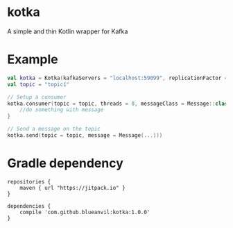 # kotka
A simple and thin Kotlin wrapper for Kafka

# Example
```kotlin
val kotka = Kotka(kafkaServers = "localhost:59099", replicationFactor = 1)
val topic = "topic1"

// Setup a consumer
kotka.consumer(topic = topic, threads = 8, messageClass = Message::class) { message ->
    //do something with message
}

// Send a message on the topic
kotka.send(topic = topic, message = Message(...)))
```

# Gradle dependency

```
repositories {
    maven { url "https://jitpack.io" }
}

dependencies {
    compile 'com.github.blueanvil:kotka:1.0.0'
}
```

